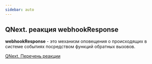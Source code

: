 ```yaml
---
sidebar: auto
---
```


## QNext. реакция webhookResponse

**webhookResponse** - это механизм оповещения о происходящих в системе событиях посредством функций обратных вызовов.



[QNext. Перечень реакции](/docs-test/ph/QNext-admin-reaction-about-05-01)